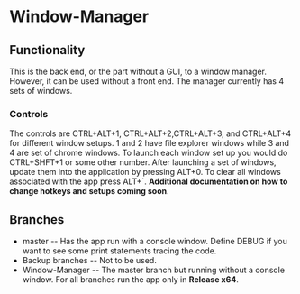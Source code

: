 # Window-Manager
## Functionality
This is the back end, or the part without a GUI, to a window manager. However, it can be used without a front end. The manager currently has 4 sets of windows.
### Controls
The controls are CTRL+ALT+1, CTRL+ALT+2,CTRL+ALT+3, and CTRL+ALT+4 for different window setups. 1 and 2 have file explorer windows while 3 and 4 are set of chrome windows. 
To launch each window set up you would do CTRL+SHFT+1 or some other number. After launching a set of windows, update them into the application by pressing ALT+0.
To clear all windows associated with the app press ALT+`. **Additional documentation on how to change hotkeys and setups coming soon**.
## Branches 
* master -- Has the app run with a console window. Define DEBUG if you want to see some print statements tracing the code.
* Backup branches -- Not to be used.
* Window-Manager -- The master branch but running without a console window. 
For all branches run the app only in **Release x64**.
